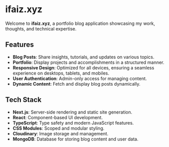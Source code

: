 # ifaiz.xyz

Welcome to **ifaiz.xyz**, a portfolio blog application showcasing my work, thoughts, and technical expertise.

## Features

- **Blog Posts**: Share insights, tutorials, and updates on various topics.
- **Portfolio**: Display projects and accomplishments in a structured manner.
- **Responsive Design**: Optimized for all devices, ensuring a seamless experience on desktops, tablets, and mobiles.
- **User Authentication**: Admin-only access for managing content.
- **Dynamic Content**: Fetch and display blog posts dynamically.

## Tech Stack

- **Next.js**: Server-side rendering and static site generation.
- **React**: Component-based UI development.
- **TypeScript**: Type safety and modern JavaScript features.
- **CSS Modules**: Scoped and modular styling.
- **Cloudinary**: Image storage and management.
- **MongoDB**: Database for storing blog content and user data.